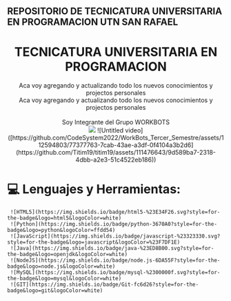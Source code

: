 <h2>REPOSITORIO DE TECNICATURA UNIVERSITARIA EN PROGRAMACION UTN SAN RAFAEL </h2>
<h1 align="center">TECNICATURA UNIVERSITARIA EN PROGRAMACION</h1>

<div align="center">
Aca voy agregando y actualizando todo los nuevos conocimientos y projectos personales<br>
Aca voy agregando y actualizando todo los nuevos conocimientos y projectos personales
  <br>
  <br>
  Soy Integrante del Grupo WORKBOTS<br>
 <img src = "https://github.com/Titim19/titim19/assets/111476643/9d589ba7-2318-4dbb-a2e3-51c4522eb186"/>
  ![Untitled video]([https://github.com/CodeSystem2022/WorkBots_Tercer_Semestre/assets/112594803/77377763-7cab-43ae-a3df-0f4104a3b2d6](https://github.com/Titim19/titim19/assets/111476643/9d589ba7-2318-4dbb-a2e3-51c4522eb186))
  </div>

 # 💻 Lenguajes y Herramientas:
     ![HTML5](https://img.shields.io/badge/html5-%23E34F26.svg?style=for-the-badge&logo=html5&logoColor=white) 
     ![Python](https://img.shields.io/badge/python-3670A0?style=for-the-badge&logo=python&logoColor=ffdd54) 
     ![JavaScript](https://img.shields.io/badge/javascript-%23323330.svg?style=for-the-badge&logo=javascript&logoColor=%23F7DF1E) 
     ![Java](https://img.shields.io/badge/java-%23ED8B00.svg?style=for-the-badge&logo=openjdk&logoColor=white) 
     ![NodeJS](https://img.shields.io/badge/node.js-6DA55F?style=for-the-badge&logo=node.js&logoColor=white) 
     ![MySQL](https://img.shields.io/badge/mysql-%2300000f.svg?style=for-the-badge&logo=mysql&logoColor=white) 
     ![GIT](https://img.shields.io/badge/Git-fc6d26?style=for-the-badge&logo=git&logoColor=white)
</div>

